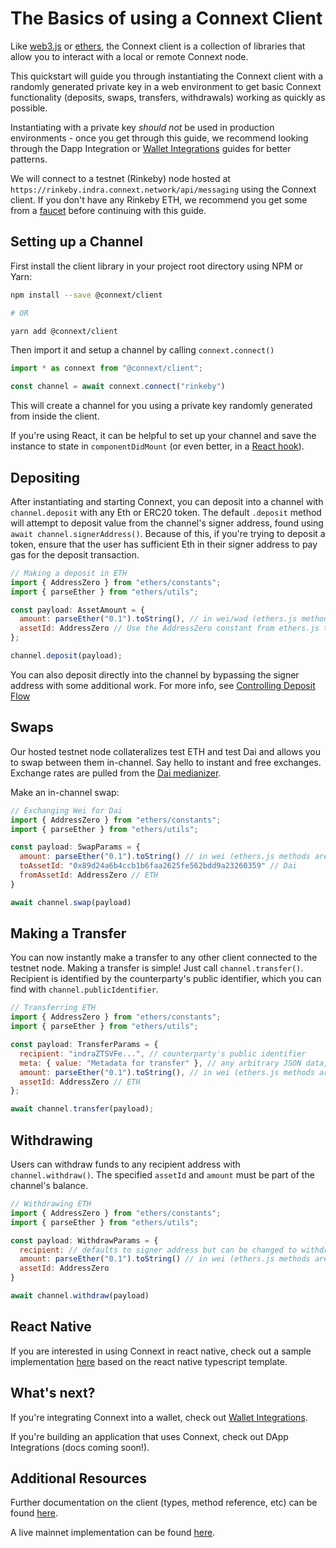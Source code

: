 # The Basics of using a Connext Client

Like [web3.js](https://web3js.readthedocs.io/) or [ethers](https://docs.ethers.io), the Connext client is a collection of libraries that allow you to interact with a local or remote Connext node.

This quickstart will guide you through instantiating the Connext client with a randomly generated private key in a web environment to get basic Connext functionality (deposits, swaps, transfers, withdrawals) working as quickly as possible. 

Instantiating with a private key _should not_ be used in production environments - once you get through this guide, we recommend looking through the Dapp Integration or [Wallet Integrations](../quickstart/walletIntegrations) guides for better patterns.

We will connect to a testnet (Rinkeby) node hosted at `https://rinkeby.indra.connext.network/api/messaging` using the Connext client. If you don't have any Rinkeby ETH, we recommend you get some from a [faucet](https://faucet.rinkeby.io/) before continuing with this guide.

## Setting up a Channel

First install the client library in your project root directory using  NPM or Yarn:

```sh
npm install --save @connext/client

# OR

yarn add @connext/client
```


Then import it and setup a channel by calling `connext.connect()`

```javascript
import * as connext from "@connext/client";

const channel = await connext.connect("rinkeby")
```
This will create a channel for you using a private key randomly generated from inside the client. 

If you're using React, it can be helpful to set up your channel and save the instance to state in `componentDidMount` (or even better, in a [React hook](https://reactjs.org/docs/hooks-intro.html)).

## Depositing

After instantiating and starting Connext, you can deposit into a channel with `channel.deposit` with any Eth or ERC20 token. The default `.deposit` method will attempt to deposit value from the channel's signer address, found using `await channel.signerAddress()`. Because of this, if you're trying to deposit a token, ensure that the user has sufficient Eth in their signer address to pay gas for the deposit transaction.

```javascript
// Making a deposit in ETH
import { AddressZero } from "ethers/constants";
import { parseEther } from "ethers/utils";

const payload: AssetAmount = {
  amount: parseEther("0.1").toString(), // in wei/wad (ethers.js methods are very convenient for getting wei amounts)
  assetId: AddressZero // Use the AddressZero constant from ethers.js to represent ETH, or enter the token address
};

channel.deposit(payload);
```

You can also deposit directly into the channel by bypassing the signer address with some additional work. For more info, see [Controlling Deposit Flow](https://docs.connext.network/en/latest/user/advanced.html#controlling-deposit-flow)

## Swaps

Our hosted testnet node collateralizes test ETH and test Dai and allows you to swap between them in-channel. Say hello to instant and free exchanges. Exchange rates are pulled from the [Dai medianizer](https://developer.makerdao.com/feeds/).

Make an in-channel swap:

```javascript
// Exchanging Wei for Dai
import { AddressZero } from "ethers/constants";
import { parseEther } from "ethers/utils";

const payload: SwapParams = {
  amount: parseEther("0.1").toString() // in wei (ethers.js methods are very convenient for getting wei amounts)
  toAssetId: "0x89d24a6b4ccb1b6faa2625fe562bdd9a23260359" // Dai
  fromAssetId: AddressZero // ETH
}

await channel.swap(payload)
```

## Making a Transfer

You can now instantly make a transfer to any other client connected to the testnet node. Making a transfer is simple! Just call `channel.transfer()`. Recipient is identified by the counterparty's public identifier, which you can find with `channel.publicIdentifier`.

```javascript
// Transferring ETH
import { AddressZero } from "ethers/constants";
import { parseEther } from "ethers/utils";

const payload: TransferParams = {
  recipient: "indraZTSVFe...", // counterparty's public identifier
  meta: { value: "Metadata for transfer" }, // any arbitrary JSON data, or omit
  amount: parseEther("0.1").toString(), // in wei (ethers.js methods are very convenient for getting wei amounts)
  assetId: AddressZero // ETH
};

await channel.transfer(payload);
```

## Withdrawing

Users can withdraw funds to any recipient address with `channel.withdraw()`. The specified `assetId` and `amount` must be part of the channel's balance.

```javascript
// Withdrawing ETH
import { AddressZero } from "ethers/constants";
import { parseEther } from "ethers/utils";

const payload: WithdrawParams = {
  recipient: // defaults to signer address but can be changed to withdraw to any recipient
  amount: parseEther("0.1").toString() // in wei (ethers.js methods are very convenient for getting wei amounts)
  assetId: AddressZero
}

await channel.withdraw(payload)
```

## React Native

If you are interested in using Connext in react native, check out a sample implementation [here](https://github.com/ConnextProject/ConnextReactNative) based on the react native typescript template.

## What's next?

If you're integrating Connext into a wallet, check out [Wallet Integrations](../quickstart/walletIntegrations).

If you're building an application that uses Connext, check out DApp Integrations (docs coming soon!).

## Additional Resources

Further documentation on the client (types, method reference, etc) can be found [here](../reference/client).

A live mainnet implementation can be found [here](https://daicard.io).
